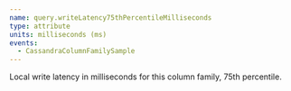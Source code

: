 ```yaml
---
name: query.writeLatency75thPercentileMilliseconds
type: attribute
units: milliseconds (ms)
events:
  - CassandraColumnFamilySample
---
```


Local write latency in milliseconds for this column family, 75th percentile.